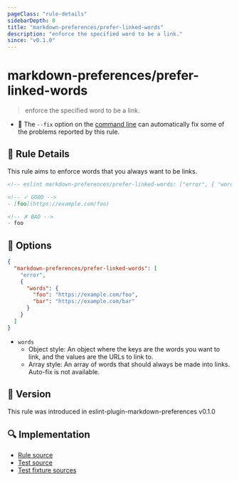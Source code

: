```yaml
---
pageClass: "rule-details"
sidebarDepth: 0
title: "markdown-preferences/prefer-linked-words"
description: "enforce the specified word to be a link."
since: "v0.1.0"
---
```


# markdown-preferences/prefer-linked-words

> enforce the specified word to be a link.

- 🔧 The `--fix` option on the [command line](https://eslint.org/docs/user-guide/command-line-interface#fixing-problems) can automatically fix some of the problems reported by this rule.

## 📖 Rule Details

This rule aims to enforce words that you always want to be links.

<!-- eslint-skip -->

```md
<!-- eslint markdown-preferences/prefer-linked-words: ["error", { "words": { "foo": "https://example.com/foo" } }] -->

<!-- ✓ GOOD -->
- [foo](https://example.com/foo)

<!-- ✗ BAD -->
- foo
```

## 🔧 Options

```json
{
  "markdown-preferences/prefer-linked-words": [
    "error",
    {
      "words": {
        "foo": "https://example.com/foo",
        "bar": "https://example.com/bar"
      }
    }
  ]
}
```

- `words`
  - Object style: An object where the keys are the words you want to link, and the values are the URLs to link to.
  - Array style: An array of words that should always be made into links. Auto-fix is not available.

## 🚀 Version

This rule was introduced in eslint-plugin-markdown-preferences v0.1.0

## 🔍 Implementation

- [Rule source](https://github.com/ota-meshi/eslint-plugin-markdown-preferences/blob/main/src/rules/prefer-linked-words.ts)
- [Test source](https://github.com/ota-meshi/eslint-plugin-markdown-preferences/blob/main/tests/src/rules/prefer-linked-words.ts)
- [Test fixture sources](https://github.com/ota-meshi/eslint-plugin-markdown-preferences/tree/main/tests/fixtures/rules/prefer-linked-words)
